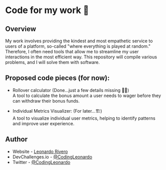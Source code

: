 # Code for my work 🎰

## Overview

My work involves providing the kindest and most empathetic service to users of a platform, so-called "where everything is played at random." Therefore, I often need tools that allow me to streamline my user interactions in the most efficient way. This repository will compile various problems, and I will solve them with software.

## Proposed code pieces (for now):

- Rollover calculator (Done...just a few details missing 🏁🤏)
  <br />
  A tool to calculate the bonus amount a user needs to wager before they can withdraw their bonus funds.

- Individual Metrics Visualizer: (For later...🏗️)
  <br />
  A tool to visualize individual user metrics, helping to identify patterns and improve user experience.

## Author

- Website - [Leonardo Rivero](https://codingleonardo.github.io/)
- DevChallenges.io - [@CodingLeonardo](https://devchallenges.io/profile/8c0bdef8-0f64-4c92-8640-bcae8d05fb4b)
- Twitter - [@CodingLeonardo](https://www.twitter.com/CodingLeonardo)
